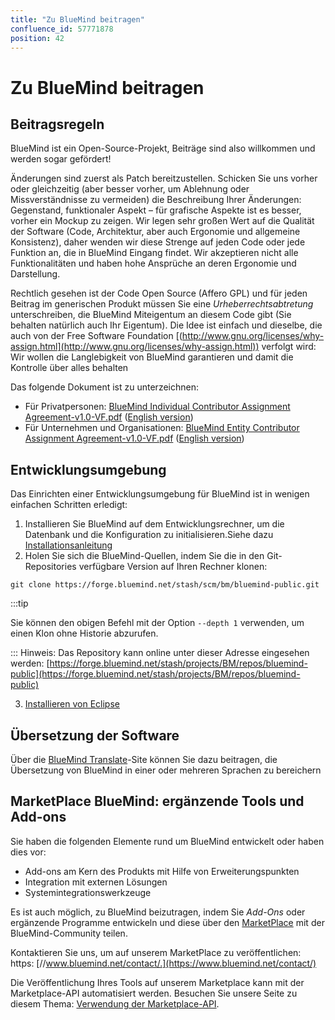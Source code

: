 ```yaml
---
title: "Zu BlueMind beitragen"
confluence_id: 57771878
position: 42
---
```

# Zu BlueMind beitragen


## Beitragsregeln

BlueMind ist ein Open-Source-Projekt, Beiträge sind also willkommen und werden sogar gefördert!

Änderungen sind zuerst als Patch bereitzustellen.
Schicken Sie uns vorher oder gleichzeitig (aber besser vorher, um Ablehnung oder Missverständnisse zu vermeiden) die Beschreibung Ihrer Änderungen: Gegenstand, funktionaler Aspekt – für grafische Aspekte ist es besser, vorher ein Mockup zu zeigen.
Wir legen sehr großen Wert auf die Qualität der Software (Code, Architektur, aber auch Ergonomie und allgemeine Konsistenz), daher wenden wir diese Strenge auf jeden Code oder jede Funktion an, die in BlueMind Eingang findet. Wir akzeptieren nicht alle Funktionalitäten und haben hohe Ansprüche an deren Ergonomie und Darstellung.


Rechtlich gesehen ist der Code Open Source (Affero GPL) und für jeden Beitrag im generischen Produkt müssen Sie eine *Urheberrechtsabtretung* unterschreiben, die BlueMind Miteigentum an diesem Code gibt (Sie behalten natürlich auch Ihr Eigentum). Die Idee ist einfach und dieselbe, die auch von der Free Software Foundation [(http://www.gnu.org/licenses/why-assign.html](http://www.gnu.org/licenses/why-assign.html)) verfolgt wird: Wir wollen die Langlebigkeit von BlueMind garantieren und damit die Kontrolle über alles behalten

Das folgende Dokument ist zu unterzeichnen:

- Für Privatpersonen: [BlueMind Individual Contributor Assignment Agreement-v1.0-VF.pdf](../attachments/57771878/57771879.pdf) ([English version](../attachments/57771878/57771880.pdf))
- Für Unternehmen und Organisationen: [BlueMind Entity Contributor Assignment Agreement-v1.0-VF.pdf](../attachments/57771878/57771881.pdf) ([English version](../attachments/57771878/57771882.pdf))


## Entwicklungsumgebung

Das Einrichten einer Entwicklungsumgebung für BlueMind ist in wenigen einfachen Schritten erledigt:

1. Installieren Sie BlueMind auf dem Entwicklungsrechner, um die Datenbank und die Konfiguration zu initialisieren.Siehe dazu [Installationsanleitung](/Guide_d_installation/)
2. Holen Sie sich die BlueMind-Quellen, indem Sie die in den Git-Repositories verfügbare Version auf Ihren Rechner klonen:


```
git clone https://forge.bluemind.net/stash/scm/bm/bluemind-public.git
```


:::tip

Sie können den obigen Befehl mit der Option `--depth 1` verwenden, um einen Klon ohne Historie abzurufen.

:::
Hinweis: Das Repository kann online unter dieser Adresse eingesehen werden: [https://forge.bluemind.net/stash/projects/BM/repos/bluemind-public](https://forge.bluemind.net/stash/projects/BM/repos/bluemind-public)

3. [Installieren von Eclipse](/Guide_du_developpeur/Configuration_de_l_environnement_de_developpement/Eclipse/)


## Übersetzung der Software

Über die [BlueMind Translate](https://forge.blue-mind.net/weblate/)-Site können Sie dazu beitragen, die Übersetzung von BlueMind in einer oder mehreren Sprachen zu bereichern

## MarketPlace BlueMind: ergänzende Tools und Add-ons

Sie haben die folgenden Elemente rund um BlueMind entwickelt oder haben dies vor:

- Add-ons am Kern des Produkts mit Hilfe von Erweiterungspunkten
- Integration mit externen Lösungen
- Systemintegrationswerkzeuge


Es ist auch möglich, zu BlueMind beizutragen, indem Sie *Add-Ons* oder ergänzende Programme entwickeln und diese über den [MarketPlace](https://marketplace.bluemind.net/) mit der BlueMind-Community teilen.

Kontaktieren Sie uns, um auf unserem MarketPlace zu veröffentlichen: https: [//www.bluemind.net/contact/.](https://www.bluemind.net/contact/)

Die Veröffentlichung Ihres Tools auf unserem Marketplace kann mit der Marketplace-API automatisiert werden. Besuchen Sie unsere Seite zu diesem Thema: [Verwendung der Marketplace-API](/Guide_du_developpeur/Utilisation_de_l_API_MarketPlace/).


